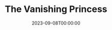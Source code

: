 ---
title: The Vanishing Princess
date: 2023-09-08T00:00:00
opening_date: 1928-12-19
closing_date:
layout: productions
program:
Theatre: Theatre Jacksonville
cast:
- The Vanishing Princess: Birsa Shepard
- The King: Morris Diamond
- Mr. I-Say: F.W. Armbuster
- Matinka: Ralph M. Anderson
crew:
- Staging: F.W. Armbuster
understudies:
orchestra:
---